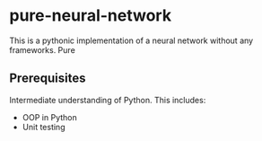 # pure-neural-network

This is a pythonic implementation of a neural network without any frameworks. Pure

## Prerequisites
Intermediate understanding of Python. This includes:
- OOP in Python
- Unit testing